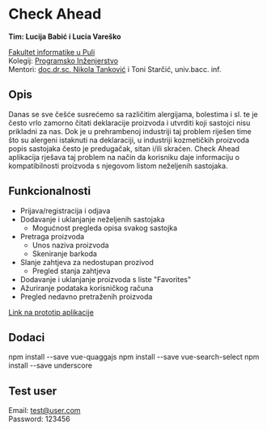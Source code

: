 # Check Ahead

**Tim: Lucija Babić i Lucia Vareško <br />**

[Fakultet informatike u Puli](https://fipu.unipu.hr/) <br />
Kolegij: [Programsko Inženjerstvo](https://www.notion.so/Kontakt-stranica-875574d1b92248b1a8e90dae52cd29a9) <br />
Mentori: [doc.dr.sc. Nikola Tanković](https://www.notion.so/Kontakt-stranica-875574d1b92248b1a8e90dae52cd29a9) i Toni Starčić, univ.bacc. inf. <br />

## Opis 
Danas se sve češće susrećemo sa različitim alergijama, bolestima i sl. te je često vrlo zamorno čitati deklaracije proizvoda i utvrditi koji sastojci nisu prikladni za nas. Dok je u prehrambenoj industriji taj problem riješen time što su alergeni istaknuti na deklaraciji, u industriji kozmetičkih proizvoda popis sastojaka često je predugačak, sitan i/ili skraćen. Check Ahead aplikacija rješava taj problem na način da korisniku daje informaciju o kompatibilnosti proizvoda s njegovom listom neželjenih sastojaka. 

## Funkcionalnosti
* Prijava/registracija i odjava
* Dodavanje i uklanjanje neželjenih sastojaka
	* Mogućnost pregleda opisa svakog sastojka
* Pretraga proizvoda
	* Unos naziva proizvoda
	* Skeniranje barkoda
* Slanje zahtjeva za nedostupan prozivod 
	* Pregled stanja zahtjeva
* Dodavanje i uklanjanje proizvoda s liste "Favorites"
* Ažuriranje podataka korisničkog računa 
* Pregled nedavno pretraženih proizvoda

[Link na prototip aplikacije](https://www.figma.com/proto/f99rNxIjyfLDljY60b3OAS/Prototip?node-id=12%3A18&scaling=scale-down)

## Dodaci
npm install --save vue-quaggajs
npm install --save vue-search-select
npm install --save underscore

## Test user
Email: test@user.com <br />
Password: 123456
